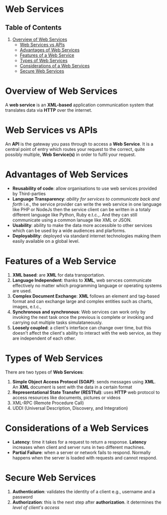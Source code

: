# Web Services

## Table of Contents
1. [Overview of Web Services](#Overview-of-Web-Services)
    - [Web Services vs APIs](#Web-Services-vs-APIs)
    - [Advantages of Web Services](#Advantages-of-Web-Services)
    - [Features of a Web Service](#Features-of-a-Web-Service)
    - [Types of Web Services](#Types-of-Web-Services)
    - [Considerations of a Web Services](#Considerations-of-a-Web-Services)
    - [Secure Web Services](#Secure-Web-Services)

# Overview of Web Services
A __web service__ is an __XML-based__ application communication system that translates data via __HTTP__ over the internet.

# Web Services vs APIs
An __API__ is the gateway you pass through to access a __Web Service__. It is a central point of entry which routes your request to the correct, quite possibly multiple, __Web Service(s)__ in order to fulfil your request.

# Advantages of Web Services
* __Reusability of code__: allow organisations to use web services provided by Third-parties
* __Language Transparency__: _ability for services to communicate back and forth_ i.e., the service provider can write the web service in one language like PHP or NodeJs then the service client can be written in a totaly different language like Python, Ruby e.t.c.,. And they can still communicate using a common lanuage like XML or JSON.
* __Usability__: ability to make the data more accessible to other services which can be used by a wide audiences and plarforms.
* __Deployability__: deployed via standard internet technologies making them easily available on a global level.

# Features of a Web Service
1. __XML based__: are __XML__ for data transportation. 
2. __Language Independent__: thanks to __XML__, web servces communicate effectively no matter  which programming language or operating systems are used.
3. __Complex Document Exchange__: __XML__ follows an element and tag-based format and can exchange large and complex entities such as charts, images, e.t.c.,
4. __Synchronous and synchronous__: Web services can work only by invoking the next task once the previous is complete or invoking and carrying out multiple tasks simulataneously.
5. __Loosely coupled__: a client's interface can change over time, but this doesn't affect the client's ability to interact with the web service, as they are independent of each other.

# Types of Web Services
There are two types of __Web Services__:
1. __Simple Object Access Protocol (SOAP)__: sends messages using __XML__. An __XML__ document is sent with the data in a certain format
2. __Representational State Transfer (RESTful)__: uses __HTTP__ web protocol to access resources like documents, pictures or videos
3. XML-RPC (Remote Procedure Call)
4. UDDI (Universal Description, Discovery, and Integration)

# Considerations of a Web Services
* __Latency__: time it takes for a request to return a response. __Latency__ increases when client and server runs in two different machines.
* __Partial Failure__: when a server or network fails to respond. Normally happens when the server is loaded with requests and cannot respond.

# Secure Web Services
1. __Authentication__: validates the identity of a client e.g., username and a password
2. __Authorization__: this is the next step after __authorization__. it determines the _level of client's access_ 